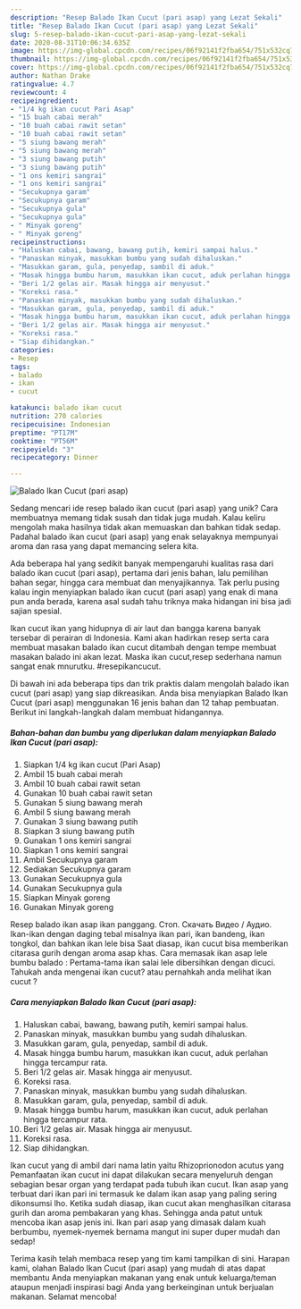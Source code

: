 ```yaml
---
description: "Resep Balado Ikan Cucut (pari asap) yang Lezat Sekali"
title: "Resep Balado Ikan Cucut (pari asap) yang Lezat Sekali"
slug: 5-resep-balado-ikan-cucut-pari-asap-yang-lezat-sekali
date: 2020-08-31T10:06:34.635Z
image: https://img-global.cpcdn.com/recipes/06f92141f2fba654/751x532cq70/balado-ikan-cucut-pari-asap-foto-resep-utama.jpg
thumbnail: https://img-global.cpcdn.com/recipes/06f92141f2fba654/751x532cq70/balado-ikan-cucut-pari-asap-foto-resep-utama.jpg
cover: https://img-global.cpcdn.com/recipes/06f92141f2fba654/751x532cq70/balado-ikan-cucut-pari-asap-foto-resep-utama.jpg
author: Nathan Drake
ratingvalue: 4.7
reviewcount: 4
recipeingredient:
- "1/4 kg ikan cucut Pari Asap"
- "15 buah cabai merah"
- "10 buah cabai rawit setan"
- "10 buah cabai rawit setan"
- "5 siung bawang merah"
- "5 siung bawang merah"
- "3 siung bawang putih"
- "3 siung bawang putih"
- "1 ons kemiri sangrai"
- "1 ons kemiri sangrai"
- "Secukupnya garam"
- "Secukupnya garam"
- "Secukupnya gula"
- "Secukupnya gula"
- " Minyak goreng"
- " Minyak goreng"
recipeinstructions:
- "Haluskan cabai, bawang, bawang putih, kemiri sampai halus."
- "Panaskan minyak, masukkan bumbu yang sudah dihaluskan."
- "Masukkan garam, gula, penyedap, sambil di aduk."
- "Masak hingga bumbu harum, masukkan ikan cucut, aduk perlahan hingga tercampur rata."
- "Beri 1/2 gelas air. Masak hingga air menyusut."
- "Koreksi rasa."
- "Panaskan minyak, masukkan bumbu yang sudah dihaluskan."
- "Masukkan garam, gula, penyedap, sambil di aduk."
- "Masak hingga bumbu harum, masukkan ikan cucut, aduk perlahan hingga tercampur rata."
- "Beri 1/2 gelas air. Masak hingga air menyusut."
- "Koreksi rasa."
- "Siap dihidangkan."
categories:
- Resep
tags:
- balado
- ikan
- cucut

katakunci: balado ikan cucut 
nutrition: 270 calories
recipecuisine: Indonesian
preptime: "PT17M"
cooktime: "PT56M"
recipeyield: "3"
recipecategory: Dinner

---
```



![Balado Ikan Cucut (pari asap)](https://img-global.cpcdn.com/recipes/06f92141f2fba654/751x532cq70/balado-ikan-cucut-pari-asap-foto-resep-utama.jpg)

Sedang mencari ide resep balado ikan cucut (pari asap) yang unik? Cara membuatnya memang tidak susah dan tidak juga mudah. Kalau keliru mengolah maka hasilnya tidak akan memuaskan dan bahkan tidak sedap. Padahal balado ikan cucut (pari asap) yang enak selayaknya mempunyai aroma dan rasa yang dapat memancing selera kita.

Ada beberapa hal yang sedikit banyak mempengaruhi kualitas rasa dari balado ikan cucut (pari asap), pertama dari jenis bahan, lalu pemilihan bahan segar, hingga cara membuat dan menyajikannya. Tak perlu pusing kalau ingin menyiapkan balado ikan cucut (pari asap) yang enak di mana pun anda berada, karena asal sudah tahu triknya maka hidangan ini bisa jadi sajian spesial.

Ikan cucut ikan yang hidupnya di air laut dan bangga karena banyak tersebar di perairan di Indonesia. Kami akan hadirkan resep serta cara membuat masakan balado ikan cucut ditambah dengan tempe membuat masakan balado ini akan lezat. Maska ikan cucut,resep sederhana namun sangat enak mnurutku. #resepikancucut.


Di bawah ini ada beberapa tips dan trik praktis dalam mengolah balado ikan cucut (pari asap) yang siap dikreasikan. Anda bisa menyiapkan Balado Ikan Cucut (pari asap) menggunakan 16 jenis bahan dan 12 tahap pembuatan. Berikut ini langkah-langkah dalam membuat hidangannya.

<!--inarticleads1-->

##### Bahan-bahan dan bumbu yang diperlukan dalam menyiapkan Balado Ikan Cucut (pari asap):

1. Siapkan 1/4 kg ikan cucut (Pari Asap)
1. Ambil 15 buah cabai merah
1. Ambil 10 buah cabai rawit setan
1. Gunakan 10 buah cabai rawit setan
1. Gunakan 5 siung bawang merah
1. Ambil 5 siung bawang merah
1. Gunakan 3 siung bawang putih
1. Siapkan 3 siung bawang putih
1. Gunakan 1 ons kemiri sangrai
1. Siapkan 1 ons kemiri sangrai
1. Ambil Secukupnya garam
1. Sediakan Secukupnya garam
1. Gunakan Secukupnya gula
1. Gunakan Secukupnya gula
1. Siapkan  Minyak goreng
1. Gunakan  Minyak goreng


Resep balado ikan asap ikan panggang. Стоп. Скачать Видео / Аудио. Ikan-ikan dengan daging tebal misalnya ikan pari, ikan bandeng, ikan tongkol, dan bahkan ikan lele bisa Saat diasap, ikan cucut bisa memberikan citarasa gurih dengan aroma asap khas. Cara memasak ikan asap lele bumbu balado : Pertama-tama ikan salai lele dibersihkan dengan dicuci. Tahukah anda mengenai ikan cucut? atau pernahkah anda melihat ikan cucut ? 

<!--inarticleads2-->

##### Cara menyiapkan Balado Ikan Cucut (pari asap):

1. Haluskan cabai, bawang, bawang putih, kemiri sampai halus.
1. Panaskan minyak, masukkan bumbu yang sudah dihaluskan.
1. Masukkan garam, gula, penyedap, sambil di aduk.
1. Masak hingga bumbu harum, masukkan ikan cucut, aduk perlahan hingga tercampur rata.
1. Beri 1/2 gelas air. Masak hingga air menyusut.
1. Koreksi rasa.
1. Panaskan minyak, masukkan bumbu yang sudah dihaluskan.
1. Masukkan garam, gula, penyedap, sambil di aduk.
1. Masak hingga bumbu harum, masukkan ikan cucut, aduk perlahan hingga tercampur rata.
1. Beri 1/2 gelas air. Masak hingga air menyusut.
1. Koreksi rasa.
1. Siap dihidangkan.


Ikan cucut yang di ambil dari nama latin yaitu Rhizoprionodon acutus yang Pemanfaatan ikan cucut ini dapat dilakukan secara menyeluruh dengan sebagian besar organ yang terdapat pada tubuh ikan cucut. Ikan asap yang terbuat dari ikan pari ini termasuk ke dalam ikan asap yang paling sering dikonsumsi lho. Ketika sudah diasap, ikan cucut akan menghasilkan citarasa gurih dan aroma pembakaran yang khas. Sehingga anda patut untuk mencoba ikan asap jenis ini. Ikan pari asap yang dimasak dalam kuah berbumbu, nyemek-nyemek bernama mangut ini super duper mudah dan sedap! 

Terima kasih telah membaca resep yang tim kami tampilkan di sini. Harapan kami, olahan Balado Ikan Cucut (pari asap) yang mudah di atas dapat membantu Anda menyiapkan makanan yang enak untuk keluarga/teman ataupun menjadi inspirasi bagi Anda yang berkeinginan untuk berjualan makanan. Selamat mencoba!
